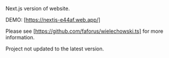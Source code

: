 Next.js version of website.

DEMO: [https://nextjs-e44af.web.app/]

Please see [https://github.com/faforus/wielechowski.ts] for more information.

Project not updated to the latest version.
